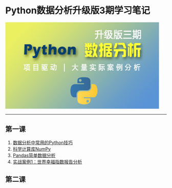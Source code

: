 # Python数据分析升级版3期学习笔记

[![课程Logo](../images/xxxy-python-3-course.png "课程网址")](http://www.chinahadoop.cn/course/1041) 

-------------------------

## 第一课
1. [数据分析中常用的Python技巧](01-01)
2. [科学计算库NumPy](01-02)
3. [Pandas简单数据分析](01-03)
4. [实战案例1：世界幸福指数报告分析](01-04)

## 第二课

